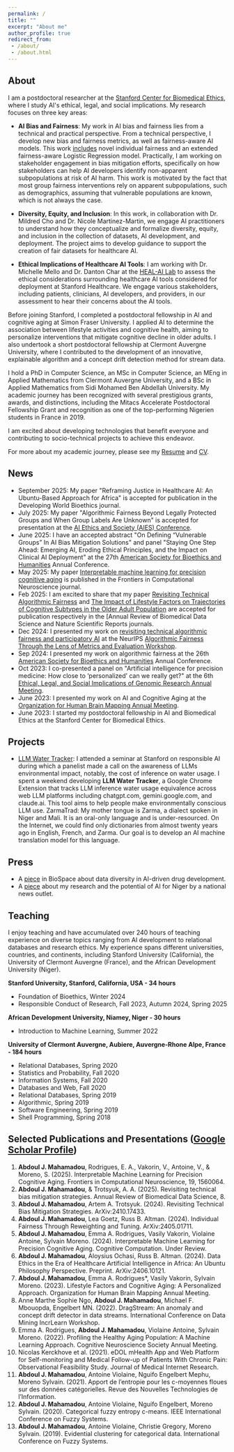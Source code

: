 ```yaml
---
permalink: /
title: ""
excerpt: "About me"
author_profile: true
redirect_from:
 - /about/
 - /about.html
---
```


About 
------
I am a postdoctoral researcher at the [Stanford Center for Biomedical Ethics](https://med.stanford.edu/bioethics.html), where I study AI's ethical, legal, and social implications. My research focuses on three key areas:

- **AI Bias and Fairness**: My work in AI bias and fairness lies from a technical and practical perspective. From a technical perspective, I develop new bias and fairness metrics, as well as fairness-aware AI models. This work [includes](https://arxiv.org/pdf/2405.01711) novel individual fairness and an extended fairness-aware Logistic Regression model. Practically, I am working on stakeholder engagement in bias mitigation efforts, specifically on how stakeholders can help AI developers identify non-apparent subpopulations at risk of AI harm. This work is motivated by the fact that most group fairness interventions rely on apparent subpopulations, such as demographics, assuming that vulnerable populations are known, which is not always the case.

- **Diversity, Equity, and Inclusion**: In this work, in collaboration with Dr. Mildred Cho and Dr. Nicole Martinez-Martin, we engage AI practitioners to understand how they conceptualize and formalize diversity, equity, and inclusion in the collection of datasets, AI development, and deployment. The project aims to develop guidance to support the creation of fair datasets for healthcare AI.

- **Ethical Implications of Healthcare AI Tools**: I am working with Dr. Michelle Mello and Dr. Danton Char at the [HEAL-AI Lab](https://impact.stanford.edu/healthcare-ai) to assess the ethical considerations surrounding healthcare AI tools considered for deployment at Stanford Healthcare. We engage various stakeholders, including patients, clinicians, AI developers, and providers, in our assessment to hear their concerns about the AI tools.


Before joining Stanford, I completed a postdoctoral fellowship in AI and cognitive aging at Simon Fraser University. I applied AI to determine the association between lifestyle activities and cognitive health, aiming to personalize interventions that mitigate cognitive decline in older adults. I also undertook a short postdoctoral fellowship at Clermont Auvergne University, where I contributed to the development of an innovative, explainable algorithm and a concept drift detection method for stream data.

I hold a PhD in Computer Science, an MSc in Computer Science, an MEng in Applied Mathematics from Clermont Auvergne University, and a BSc in Applied Mathematics from Sidi Mohamed Ben Abdellah University. My academic journey has been recognized with several prestigious grants, awards, and distinctions, including the Mitacs Accelerate Postdoctoral Fellowship Grant and recognition as one of the top-performing Nigerien students in France in 2019.

I am excited about developing technologies that benefit everyone and contributing to socio-technical projects to achieve this endeavor. 

For more about my academic journey, please see my [Resume](/files/Resume_Abdoul_May_2025.pdf) and [CV](/files/CV-Abdoul-June-2025.pdf).

News
------
- September 2025: My paper "Reframing Justice in Healthcare AI: An Ubuntu-Based Approach for Africa" is accepted for publication in the Developing World Bioethics journal.
- July 2025: My paper "Algorithmic Fairness Beyond Legally Protected Groups and When Group Labels Are Unknown" is accepted for presentation at the [AI Ethics and Society (AIES) Conference](https://www.aies-conference.com/2025/).
- June 2025: I have an accepted abstract "On Defining “Vulnerable Groups” In AI Bias Mitigation Solutions" and panel "Staying One Step Ahead: Emerging AI, Eroding Ethical Principles, and the Impact on Clinical AI Deployment" at the 27th [American Society for Bioethics and Humanities](https://asbh.org/) Annual Conference.
- May 2025: My paper [Interpretable machine learning for precision cognitive aging](https://www.frontiersin.org/journals/computational-neuroscience/articles/10.3389/fncom.2025.1560064/full) is published in the Frontiers in Computational Neuroscience journal.
- Feb 2025: I am excited to share that my paper [Revisiting Technical Algorithmic Fairness](https://www.annualreviews.org/content/journals/10.1146/annurev-biodatasci-103123-095737) and [The Impact of Lifestyle Factors on Trajectories of Cognitive Subtypes in the Older Adult Population](https://www.nature.com/articles/s41598-025-91171-0) are accepted for publication respectively in the [Annual Review of Biomedical Data Science and Nature Scientific Reports journals.
- Dec 2024: I presented my work on [revisiting technical algorithmic fairness and participatory AI](https://arxiv.org/pdf/2410.17433) at the NeurIPS [Algorithmic Fairness Through the Lens of Metrics and Evaluation Workshop](https://www.afciworkshop.org/afme2024).  
- Sep 2024: I presented my work on algorithmic fairness at the 26th [American Society for Bioethics and Humanities](https://asbh.org/) Annual Conference.
- Oct 2023: I co-presented a panel on "Artificial intelligence for precision medicine: How close to ‘personalized’ can we really get?" at the 6th [Ethical, Legal, and Social Implications of Genomic Research Annual Meeting](https://elsicon2024.eventscribe.net/).
- June 2023: I presented my work on AI and Cognitive Aging at the [Organization for Human Brain Mapping Annual Meeting](https://event.fourwaves.com/ohbm2023/pages).
- June 2023: I started my postdoctoral fellowship in AI and Biomedical Ethics at the Stanford Center for Biomedical Ethics.

Projects
-------
- [LLM Water Tracker](https://github.com/abdjiber/llm-water-tracker): I attended a seminar at Stanford on responsible AI during which a panelist made a call on the awareness of LLMs environmental impact, notably, the cost of inference on water usage. I spent a weekend developing **LLM Water Tracker**, a Google Chrome Extension that tracks LLM inference water usage equivalence across web LLM platforms including chatgpt.com, gemini.google.com, and claude.ai. This tool aims to help people make environmentally conscious LLM use. 
ZarmaTrad: My mother tongue is Zarma, a dialect spoken in Niger and Mali. It is an oral-only language and is under-resourced. On the Internet, we could find only dictionaries from almost twenty years ago in English, French, and Zarma. Our goal is to develop an AI machine translation model for this language. 
  
Press
------
- A [piece](https://www.biospace.com/achieving-data-diversity-through-ai-in-drug-development) in BioSpace about data diversity in AI-driven drug development. 
- A [piece](https://www.lesahel.org/dr-jalil-djiberou-mahamadou-chercheur-en-intelligence-artificielle-a-luniversite-de-stanford-a-la-silicon-valley-usa-mes-travaux-de-recherches-a-stanford-tentent-d/) about my research and the potential of AI for Niger by a national news outlet.


Teaching
------
I enjoy teaching and have accumulated over 240 hours of teaching experience on diverse topics ranging from AI development to relational databases and research ethics. My experience spans different universities, countries, and continents, including Stanford University (California), the University of Clermont Auvergne (France), and the African Development University (Niger). 

**Stanford University, Stanford, California, USA - 34 hours**
- Foundation of Bioethics, Winter 2024
- Responsible Conduct of Research, Fall 2023, Autumn 2024, Spring 2025

**African Development University, Niamey, Niger - 30 hours**
- Introduction to Machine Learning, Summer 2022

**University of Clermont Auvergne, Aubiere, Auvergne-Rhone Alpe, France - 184 hours**
- Relational Databases, Spring 2020
- Statistics and Probability, Fall 2020
- Information Systems, Fall 2020
- Databases and Web, Fall 2020
- Relational Databases, Spring 2019
- Algorithmic, Spring 2019
- Software Engineering, Spring 2019
- Shell Programming, Spring 2018

Selected Publications and Presentations ([Google Scholar Profile](https://scholar.google.com/citations?view_op=list_works&hl=en&hl=en&user=3v5pE6MAAAAJ))
------
1. **Abdoul J. Mahamadou**, Rodrigues, E. A., Vakorin, V., Antoine, V., & Moreno, S. (2025). Interpretable Machine Learning for Precision Cognitive Aging. Frontiers in Computational Neuroscience, 19, 1560064.
2. **Abdoul J. Mahamadou**, & Trotsyuk, A. A. (2025). Revisiting technical bias mitigation strategies. Annual Review of Biomedical Data Science, 8.
3.	**Abdoul J. Mahamadou**, Artem A. Trotsyuk. (2024). Revisiting Technical Bias Mitigation Strategies. ArXiv:2410.17433.
4.	**Abdoul J. Mahamadou**, Lea Goetz, Russ B. Altman. (2024). Individual Fairness Through Reweighting and Tuning. ArXiv:2405.01711.
5.	**Abdoul J. Mahamadou**, Emma A. Rodrigues, Vasily Vakorin, Violaine Antoine, Sylvain Moreno. (2024). Interpretable Machine Learning for Precision Cognitive Aging. Cognitive Computation. Under Review.
6.	**Abdoul J. Mahamadou**, Aloysius Ochasi, Russ B. Altman. (2024). Data Ethics in the Era of Healthcare Artificial Intelligence in Africa: An Ubuntu Philosophy Perspective. Preprint. ArXiv:2406.10121. 
7.	**Abdoul J. Mahamadou**, Emma A. Rodrigues*, Vasily Vakorin, Sylvain Moreno. (2023). Lifestyle Factors and Cognitive Aging: A Personalized Approach. Organization for Human Brain Mapping Annual Meeting.
8.	Anne Marthe Sophie Ngo, **Abdoul J. Mahamadou**, Michael F. Mbouopda, Engelbert MN. (2022). DragStream: An anomaly and concept drift detector in data streams. International Conference on Data Mining IncrLearn Workshop.
9.	Emma A. Rodrigues, **Abdoul J. Mahamadou**, Violaine Antoine, Sylvain Moreno. (2022). Profiling the Healthy Aging Population: A Machine Learning Approach. Cognitive Neuroscience Society Annual Meeting.
10.	Nicolas Kerckhove et al. (2021). eDOL mHealth App and Web Platform for Self-monitoring and Medical Follow-up of Patients With Chronic Pain: Observational Feasibility Study. Journal of Medical Internet Research.
11.	**Abdoul J. Mahamadou**, Antoine Violaine, Nguifo Engelbert Mephu, Moreno Sylvain. (2021). Apport de l’entropie pour les c-moyennes floues sur des données catégorielles. Revue des Nouvelles Technologies de l’Information.
12.	**Abdoul J. Mahamadou**, Antoine Violaine, Nguifo Engelbert, Moreno Sylvain. (2020). Categorical fuzzy entropy c-means. IEEE International Conference on Fuzzy Systems.
13.	**Abdoul J. Mahamadou**, Antoine Violaine, Christie Gregory, Moreno Sylvain. (2019). Evidential clustering for categorical data. International Conference on Fuzzy Systems.

